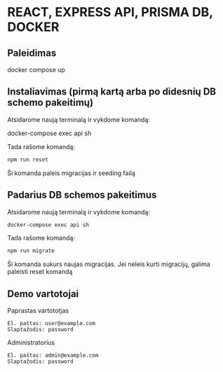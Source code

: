 # REACT, EXPRESS API, PRISMA DB, DOCKER

## Paleidimas

docker compose up

## Instaliavimas (pirmą kartą arba po didesnių DB schemo pakeitimų)

Atsidarome naują terminalą ir vykdome komandą:
 
docker-compose exec api sh

Tada rašome komandą:

```bash
npm run reset
```

Ši komanda paleis migracijas ir seeding failą


## Padarius DB schemos pakeitimus

Atsidarome naują terminalą ir vykdome komandą:
 
```bash
docker-compose exec api sh
```

Tada rašome komandą:

```bash
npm run migrate
```

Ši komanda sukurs naujas migracijas.
Jei neleis kurti migracijų, galima paleisti reset komandą



## Demo vartotojai

Paprastas vartototjas

```
El. paštas: user@example.com
Slaptažodis: password
```

Administratorius

```
El. paštas: admin@example.com
Slaptažodis: password
```